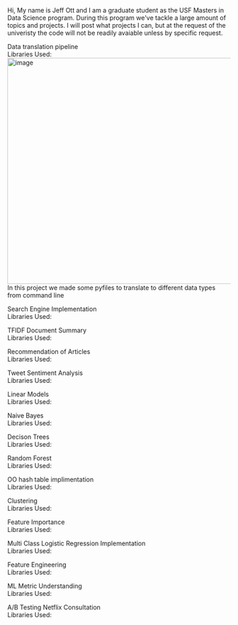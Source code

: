 Hi,
My name is Jeff Ott and I am a graduate student as the USF Masters in Data Science program. During this program we've tackle a large amount of topics and projects. I will post what projects I can, but at the request of the univeristy the code will not be readily avaiable unless by specific request. 

Data translation pipeline <br>
Libraries Used:
<img width="509" alt="image" src="https://user-images.githubusercontent.com/60712345/161851380-3bef0ea3-8560-46c0-b48f-fc1c0e26d7c7.png">
In this project we made some pyfiles to translate to different data types from command line


Search Engine Implementation <br>
Libraries Used:

TFIDF Document Summary <br>
Libraries Used:

Recommendation of Articles <br>
Libraries Used:

Tweet Sentiment Analysis <br>
Libraries Used:

Linear Models <br>
Libraries Used:

Naive Bayes<br>
Libraries Used:

Decison Trees<br>
Libraries Used:

Random Forest<br>
Libraries Used:

OO hash table implimentation <br>
Libraries Used:

Clustering <br>
Libraries Used:

Feature Importance <br>
Libraries Used:

Multi Class Logistic Regression Implementation <br>
Libraries Used:

Feature Engineering <br>
Libraries Used:

ML Metric Understanding <br>
Libraries Used:

A/B Testing Netflix Consultation <br>
Libraries Used:




